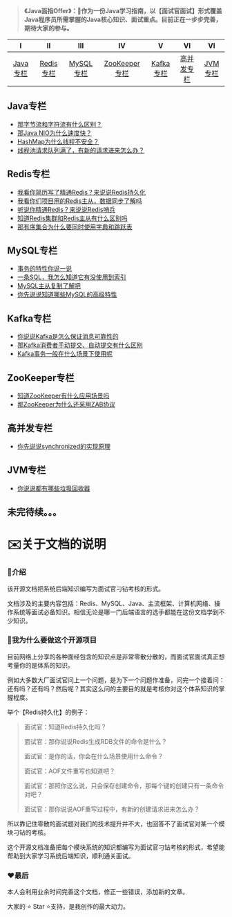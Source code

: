 > **《Java面指Offer》：🌱作为一份Java学习指南，以【面试官面试】形式覆盖Java程序员所需掌握的Java核心知识、面试重点。目前正在一步步完善，期待大家的参与。**

| Ⅰ  | Ⅱ | Ⅲ | Ⅳ | Ⅴ | Ⅵ | Ⅵ |
| :--------: | :----------: | :-----------: | :---------: | :---------: | :---------: | :---------:|
| [Java专栏]() | [Redis专栏]() | [MySQL专栏]() |[ZooKeeper专栏]() | [Kafka专栏]() | [高并发专栏]() | [JVM专栏]() |



## Java专栏

- [那字节流和字符流有什么区别？](https://github.com/hdgaadd/JavaGetOffer/blob/master/Java专栏/IO流/JavaIO%E6%B5%81.md)
- [那Java NIO为什么速度快？](https://github.com/hdgaadd/JavaGetOffer/blob/master/Java专栏/Java%20NIO/Java%20NIO.md)
- [HashMap为什么线程不安全？](https://github.com/hdgaadd/JavaGetOffer/blob/master/Java%E4%B8%93%E6%A0%8F/HasMap%E5%BA%95%E5%B1%82%E5%8E%9F%E7%90%86/HasMap%E5%BA%95%E5%B1%82%E5%8E%9F%E7%90%86.md)
- [线程池请求队列满了，有新的请求进来怎么办？](https://github.com/hdgaadd/JavaGetOffer/blob/master/Java专栏/线程池/线程池.md)

## Redis专栏

- [我看你简历写了精通Redis？来说说Redis持久化](https://github.com/hdgaadd/JavaGetOffer/blob/master/Redis专栏/Redis%E6%8C%81%E4%B9%85%E5%8C%96/Redis%E6%8C%81%E4%B9%85%E5%8C%96.md)
- [我看你们项目用的Redis主从，数据同步了解吗](https://github.com/hdgaadd/JavaGetOffer/blob/master/Redis专栏/Redis%E6%95%B0%E6%8D%AE%E5%90%8C%E6%AD%A5/Redis%E6%95%B0%E6%8D%AE%E5%90%8C%E6%AD%A5.md)
- [听说你精通Redis？来说说Redis哨兵](https://github.com/hdgaadd/JavaGetOffer/blob/master/Redis专栏/Redis%E5%93%A8%E5%85%B5/Redis%E5%93%A8%E5%85%B5.md)
- [知道Redis集群和Redis主从有什么区别吗](https://github.com/hdgaadd/JavaGetOffer/blob/master/Redis%E4%B8%93%E6%A0%8F/Redis%E9%9B%86%E7%BE%A4/Redis%E9%9B%86%E7%BE%A4.md)
- [那有序集合为什么要同时使用字典和跳跃表](https://github.com/hdgaadd/JavaGetOffer/blob/master/Redis专栏/Redis%E5%BA%95%E5%B1%82%E6%95%B0%E6%8D%AE%E7%BB%93%E6%9E%84/Redis%E5%BA%95%E5%B1%82%E6%95%B0%E6%8D%AE%E7%BB%93%E6%9E%84.md)

## MySQL专栏

- [事务的特性你说一说](https://github.com/hdgaadd/JavaGetOffer/blob/master/MySQL专栏/MySQL%E4%BA%8B%E5%8A%A1/MySQL%E4%BA%8B%E5%8A%A1.md)
- [一条SQL，我怎么知道它有没使用到索引](https://github.com/hdgaadd/JavaGetOffer/blob/master/MySQL专栏/MySQL%E7%B4%A2%E5%BC%95/MySQL%E7%B4%A2%E5%BC%95.md)
- [MySQL主从复制了解吧](https://github.com/hdgaadd/JavaGetOffer/blob/master/MySQL专栏/MySQL%E4%B8%BB%E4%BB%8E%E5%A4%8D%E5%88%B6/MySQL%E4%B8%BB%E4%BB%8E%E5%A4%8D%E5%88%B6.md)
- [你先说说知道哪些MySQL的高级特性](https://github.com/hdgaadd/JavaGetOffer/blob/master/MySQL专栏/MySQL%E9%AB%98%E7%BA%A7%E7%89%B9%E6%80%A7/MySQL%E9%AB%98%E7%BA%A7%E7%89%B9%E6%80%A7.md)

## Kafka专栏

- [你说说Kafka是怎么保证消息可靠性的](https://github.com/hdgaadd/JavaGetOffer/blob/master/Kafka专栏/Kafka%E6%B6%88%E6%81%AF%E5%8F%AF%E9%9D%A0%E6%80%A7/Kafka%E6%B6%88%E6%81%AF%E5%8F%AF%E9%9D%A0%E6%80%A7.md)
- [那Kafka消费者手动提交、自动提交有什么区别](https://github.com/hdgaadd/JavaGetOffer/blob/master/Kafka%E4%B8%93%E6%A0%8F/Kafka%E7%94%9F%E4%BA%A7%E8%80%85%E6%B6%88%E8%B4%B9%E8%80%85/Kafka%E7%94%9F%E4%BA%A7%E8%80%85%E6%B6%88%E8%B4%B9%E8%80%85.md)
- [Kafka事务一般在什么场景下使用呢](https://github.com/hdgaadd/JavaGetOffer/blob/master/Kafka专栏/Kafka%E4%BA%8B%E5%8A%A1/Kafka%E4%BA%8B%E5%8A%A1.md)

## ZooKeeper专栏

- [知道ZooKeeper有什么应用场景吗](https://github.com/hdgaadd/JavaGetOffer/blob/master/ZooKeeper专栏/ZooKeeper%E5%BA%94%E7%94%A8%E5%9C%BA%E6%99%AF/ZooKeeper%E5%BA%94%E7%94%A8%E5%9C%BA%E6%99%AF.md)
- [那ZooKeeper为什么还采用ZAB协议](https://github.com/hdgaadd/JavaGetOffer/blob/master/ZooKeeper专栏/ZAB%E5%8D%8F%E8%AE%AE/ZAB%E5%8D%8F%E8%AE%AE.md)

## 高并发专栏

- [你先说说synchronized的实现原理](https://github.com/hdgaadd/JavaGetOffer/blob/master/%E9%AB%98%E5%B9%B6%E5%8F%91%E4%B8%93%E6%A0%8F/Java%E5%B9%B6%E5%8F%91%E7%BC%96%E7%A8%8B%E7%9A%84%E5%BA%95%E5%B1%82/Java%E5%B9%B6%E5%8F%91%E7%BC%96%E7%A8%8B%E7%9A%84%E5%BA%95%E5%B1%82.md)

## JVM专栏

- [你说说都有哪些垃圾回收器](https://github.com/hdgaadd/JavaGetOffer/blob/master/JVM专栏/JVM%E5%9E%83%E5%9C%BE%E5%9B%9E%E6%94%B6/JVM%E5%9E%83%E5%9C%BE%E5%9B%9E%E6%94%B6.md)

## 未完待续。。。



# ✉️关于文档的说明

### 👀介绍

该开源文档把系统后端知识编写为面试官刁钻考核的形式。

文档涉及的主要内容包括：Redis、MySQL、Java、主流框架、计算机网络、操作系统等面试必备知识。相信无论是哪一门后端语言的选手都能在这份文档学到不少知识。

### 📖我为什么要做这个开源项目

目前网络上分享的各种面经包含的知识点是非常零散分散的，而面试官面试真正想考量你的是体系的知识。

例如大多数大厂面试官问上一个问题，是为下一个问题作准备，问完一个接着问：还有吗？还有吗？然后呢？其实这么问的主要目的就是考核你对这个体系知识的掌握程度。

举个【Redis持久化】的例子：

> 面试官：知道Redis持久化吗？
>
> 面试官：那你说说Redis生成RDB文件的命令是什么？
>
> 面试官：是你的话，你会在什么场景使用什么命令？
>
> 面试官：AOF文件重写也知道吧？
>
> 面试官：那照你这么说，只会保存创建命令，那每个键的创建只有一条命令对吧？
>
> 面试官：那你说说AOF重写过程中，有新的创建请求进来怎么办？

所以靠记住零散的面试题对我们的技术提升并不大，也回答不了面试官对某一个模块刁钻的考核。

这个开源文档准备把每个模块系统的知识都编写为面试官刁钻考核的形式，希望能帮助到大家学习系统后端知识，顺利通关面试。

### ❤最后

本人会利用业余时间完善这个文档，修正一些错误，添加新的文章。

大家的 ⭐️ Star ⭐️支持，是我创作的最大动力。
